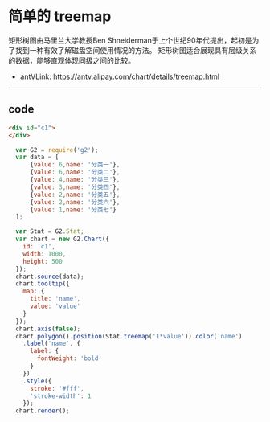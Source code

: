 # 简单的 treemap

矩形树图由马里兰大学教授Ben Shneiderman于上个世纪90年代提出，起初是为了找到一种有效了解磁盘空间使用情况的方法。 矩形树图适合展现具有层级关系的数据，能够直观体现同级之间的比较。

- antVLink: https://antv.alipay.com/chart/details/treemap.html

----

## code

```html
<div id="c1">
</div>
```

```js
  var G2 = require('g2');
  var data = [
      {value: 6,name: '分类一'},
      {value: 6,name: '分类二'},
      {value: 4,name: '分类三'},
      {value: 3,name: '分类四'},
      {value: 2,name: '分类五'},
      {value: 2,name: '分类六'},
      {value: 1,name: '分类七'}
  ];

  var Stat = G2.Stat;
  var chart = new G2.Chart({
    id: 'c1',
    width: 1000,
    height: 500
  });
  chart.source(data);
  chart.tooltip({
    map: {
      title: 'name',
      value: 'value'
    }
  });
  chart.axis(false);
  chart.polygon().position(Stat.treemap('1*value')).color('name')
    .label('name', {
      label: {
        fontWeight: 'bold'
      }
    })
    .style({
      stroke: '#fff',
      'stroke-width': 1
    });
  chart.render();
```
